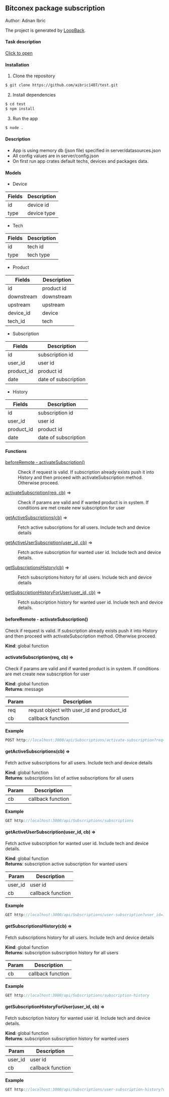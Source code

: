 ## Bitconex package subscription

Author: Adnan Ibric

The project is generated by [LoopBack](http://loopback.io).

#### Task description

[Click to open](https://github.com/aibric1407/bitconex/blob/master/BITConEx%20-%20Projektni%20Zadatak.pdf)

#### Installation

1. Clone the repository

```sh
$ git clone https://github.com/aibric1407/test.git
```

2. Install dependencies

```sh
$ cd test
$ npm install
```

3. Run the app

```sh
$ node .
```

#### Description

- App is using memory db (json file) specified in server/datasources.json
- All config values are in server/config.json
- On first run app crates default techs, devices and packages data.
  
#### Models
- Device 

| Fields   | Description       |
| ------- | ----------------- |
| id | device id           |
| type      | device type |

- Tech

| Fields   | Description       |
| ------- | ----------------- |
| id | tech id           |
| type      | tech type |

- Product

| Fields   | Description       |
| ------- | ----------------- |
| id | product id           |
| downstream      |  downstream |
| upstream      | upstream |
| device_id      | device |
| tech_id      | tech |

- Subscription

| Fields   | Description       |
| ------- | ----------------- |
| id | subscription id           |
| user_id      | user id |
| product_id      | product id |
| date      | date of subscription |

- History

| Fields   | Description       |
| ------- | ----------------- |
| id | subscription id           |
| user_id      | user id |
| product_id      | product id |
| date      | date of subscription |

 #### Functions

<dl>
<dt><a href="#beforeRemote - activateSubscription">beforeRemote - activateSubscription()</a></dt>
<dd><p>Check if request is valid. If subscription already exists push it into History
and then proceed with activateSubscription method. Otherwise proceed.</p>
</dd>
<dt><a href="#activateSubscription">activateSubscription(req, cb)</a> ⇒</dt>
<dd><p>Check if params are valid and if wanted product is in system. If conditions are met
create new subscription for user</p>
</dd>
<dt><a href="#getActiveSubscriptions">getActiveSubscriptions(cb)</a> ⇒</dt>
<dd><p>Fetch active subscriptions for all users. Include tech and device details</p>
</dd>
<dt><a href="#getActiveUserSubscription">getActiveUserSubscription(user_id, cb)</a> ⇒</dt>
<dd><p>Fetch active subscription for wanted user id. Include tech and device details.</p>
</dd>
<dt><a href="#getSubscriptionsHistory">getSubscriptionsHistory(cb)</a> ⇒</dt>
<dd><p>Fetch subscriptions history for all users. Include tech and device details</p>
</dd>
<dt><a href="#getSubscriptionHistoryForUser">getSubscriptionHistoryForUser(user_id, cb)</a> ⇒</dt>
<dd><p>Fetch subscription history for wanted user id. Include tech and device details.</p>
</dd>
</dl>

<a name="beforeRemote - activateSubscription"></a>

#### beforeRemote - activateSubscription()
Check if request is valid. If subscription already exists push it into History
and then proceed with activateSubscription method. Otherwise proceed.

**Kind**: global function  
<a name="activateSubscription"></a>

#### activateSubscription(req, cb) ⇒
Check if params are valid and if wanted product is in system. If conditions are met
create new subscription for user

**Kind**: global function  
**Returns**: message  

| Param | Description                               |
| ----- | ----------------------------------------- |
| req   | requst object with user_id and product_id |
| cb    | callback function                         |

**Example**  
```js
POST http://localhost:3000/api/Subscriptions/activate-subscription?req={"user_id": 123, "product_id": 12}
```
<a name="getActiveSubscriptions"></a>

#### getActiveSubscriptions(cb) ⇒
Fetch active subscriptions for all users. Include tech and device details

**Kind**: global function  
**Returns**: subscriptions list of active subscriptions for all users  

| Param | Description       |
| ----- | ----------------- |
| cb    | callback function |

**Example**  
```js
GET http://localhost:3000/api/Subscriptions/subscriptions
```
<a name="getActiveUserSubscription"></a>

#### getActiveUserSubscription(user_id, cb) ⇒
Fetch active subscription for wanted user id. Include tech and device details.

**Kind**: global function  
**Returns**: subscription active subscription for wanted users  

| Param   | Description       |
| ------- | ----------------- |
| user_id | user id           |
| cb      | callback function |

**Example**  
```js
GET http://localhost:3000/api/Subscriptions/user-subscription?user_id=123
```
<a name="getSubscriptionsHistory"></a>

#### getSubscriptionsHistory(cb) ⇒
Fetch subscriptions history for all users. Include tech and device details

**Kind**: global function  
**Returns**: subscription subscription history for all users  

| Param | Description       |
| ----- | ----------------- |
| cb    | callback function |

**Example**  
```js
GET http://localhost:3000/api/Subscriptions/subscription-history
```
<a name="getSubscriptionHistoryForUser"></a>

#### getSubscriptionHistoryForUser(user_id, cb) ⇒
Fetch subscription history for wanted user id. Include tech and device details.

**Kind**: global function  
**Returns**: subscription subscription history for wanted users  

| Param   | Description       |
| ------- | ----------------- |
| user_id | user id           |
| cb      | callback function |

**Example**  
```js
GET http://localhost:3000/api/Subscriptions/user-subscription-history?user_id=123
```